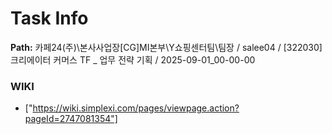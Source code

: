 # Task Info

**Path:** 카페24(주)\본사사업장\[CG]MI본부\Y쇼핑센터팀\팀장 / salee04 / [322030] 크리에이터 커머스 TF _ 업무 전략 기획 / 2025-09-01_00-00-00

### WIKI
- ["https://wiki.simplexi.com/pages/viewpage.action?pageId=2747081354"]

